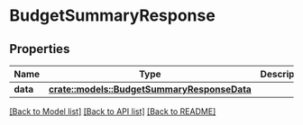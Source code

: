 # BudgetSummaryResponse

## Properties

Name | Type | Description | Notes
------------ | ------------- | ------------- | -------------
**data** | [**crate::models::BudgetSummaryResponseData**](BudgetSummaryResponse_data.md) |  | 

[[Back to Model list]](../README.md#documentation-for-models) [[Back to API list]](../README.md#documentation-for-api-endpoints) [[Back to README]](../README.md)


